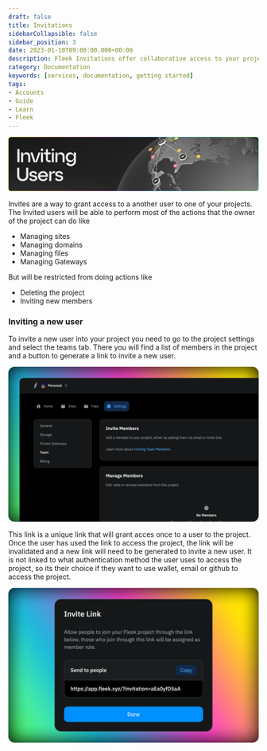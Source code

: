 ```yaml
---
draft: false
title: Invitations
sidebarCollapsible: false
sidebar_position: 3
date: 2023-01-10T09:00:00.000+00:00
description: Fleek Invitations offer collaborative access to your projects. Learn about user permissions, managing members, and generating unique invite links.
category: Documentation
keywords: [services, documentation, getting started]
tags:
- Accounts
- Guide
- Learn
- Fleek
---
```


![](../images/invitesbanner.png)

Invites are a way to grant access to a another user to one of your projects. The Invited users will be able to perform most of the actions that the owner of the project can do like

- Managing sites
- Managing domains
- Managing files
- Managing Gateways

But will be restricted from doing actions like

- Deleting the project
- Inviting new members

### Inviting a new user

To invite a new user into your project you need to go to the project settings and select the teams tab. There you will find a list of members in the project and a button to generate a link to invite a new user.

<div style={{textAlign: 'center'}}>

![Project Members](../images/set.png)

</div>

This link is a unique link that will grant acces once to a user to the project. Once the user has used the link to access the project, the link will be invalidated and a new link will need to be generated to invite a new user. It is not linked to what authentication method the user uses to access the project, so its their choice if they want to use wallet, email or github to access the project.

<div style={{textAlign: 'center'}}>

![Invite Link](../images/link.png)

</div>

